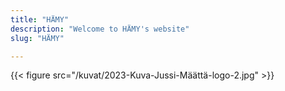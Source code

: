 ```yaml
---
title: "HÄMY"
description: "Welcome to HÄMY's website"
slug: "HÄMY"

---
```

{{< figure src="/kuvat/2023-Kuva-Jussi-Määttä-logo-2.jpg"  >}}
